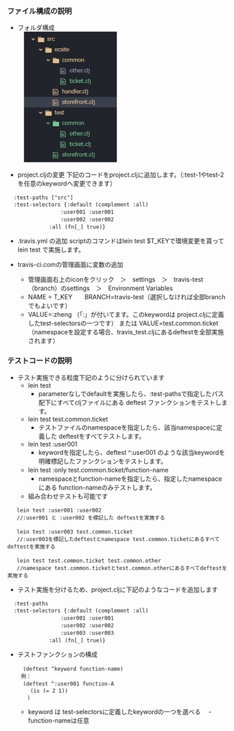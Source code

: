 ### ファイル構成の説明
- フォルダ構成  
　![folders](readme/folders.jpg)

- project.cljの変更
下記のコードをproject.cljに追加します。（:test-1やtest-2を任意のkeywordへ変更できます）
```
  :test-paths ["src"]
  :test-selectors {:default (complement :all)
   　　　　　    　:user001 :user001
  　　　　　    　 :user002 :user002
　　　　　　　　:all (fn[_] true)}
```

- .travis.yml の追加
scriptのコマンドはlein test $T_KEYで環境変更を貰って lein test で実施します。

- travis-ci.comの管理画面に変数の追加　
  - 管理画面右上のiconをクリック　＞　settings　＞　travis-test（branch）のsettings　＞　Environment Variables
  - NAME = T_KEY　　BRANCH=travis-test（選択しなければ全部branchでもよいです）       
  - VALUE=:zheng （「:」が付いてます。このkeywordは project.cljに定義したtest-selectorsの一つです）
  または VALUE=test.common.ticket （namespaceを設定する場合、travis_test.cljにあるdeftestを全部実施されます）


### テストコードの説明

- テスト実施できる粒度下記のように分けられています
  - lein test
    - parameterなしでdefaultを実施したら、:test-pathsで指定したパス配下にすべてcljファイルにある deftest ファンクションをテストします。
  - lein test test.common.ticket
    - テストファイルのnamespaceを指定したら、該当namespaceに定義した deftestをすべてテストします。
  - lein test :user001
    - keywordを指定したら、deftest ^:user001 のような該当keywordを明確標記したファンクションをテストします。
  - lein test :only test.common.ticket/function-name 　
    - namespaceとfunction-nameを指定したら、指定したnamespaceにある function-nameのみテストします。
  - 組み合わせテストも可能です
```
   lein test :user001 :user002
   //:user001 と :user002 を標記した deftestを実施する

   lein test :user003 test.common.ticket
   //:user003を標記したdeftestとnamespace test.common.ticketにあるすべてdeftestを実施する

   lein test test.common.ticket test.common.other
   //namespace test.common.ticketとtest.common.otherにあるすべてdeftestを実施する
```

- テスト実施を分けるため、project.cljに下記のようなコードを追加します
```
  :test-paths
  :test-selectors {:default (complement :all)
  　　　　　    　 :user001 :user001
  　　　　　    　 :user002 :user002
  　　　　　    　 :user003 :user003
　　　　　　　　:all (fn[_] true)}
```

- テストファンクションの構成

  ```
  　(deftest ^keyword function-name)
   例：
  　(deftest ^:user001 function-A
      (is (= 2 1))
     )
  ```
  - keyword は test-selectorsに定義したkeywordの一つを選べる
　- function-nameは任意
